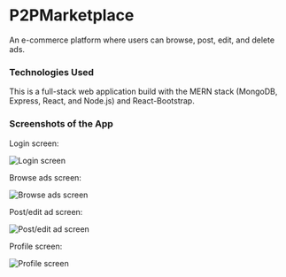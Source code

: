 # P2PMarketplace

An e-commerce platform where users can browse, post, edit, and delete ads.

### Technologies Used

This is a full-stack web application build with the MERN stack (MongoDB, Express, React, and Node.js) and React-Bootstrap.

### Screenshots of the App

Login screen:

![Login screen](https://github.com/ryanloftus/P2PMarketplace/tree/main/readme_imgs/login.png?raw=true)

Browse ads screen:

![Browse ads screen](https://github.com/ryanloftus/P2PMarketplace/tree/main/readme_imgs/browse.png)

Post/edit ad screen:

![Post/edit ad screen](https://github.com/ryanloftus/P2PMarketplace/tree/main/readme_imgs/post.png)

Profile screen:

![Profile screen](https://github.com/ryanloftus/P2PMarketplace/tree/main/readme_imgs/profile.png)
